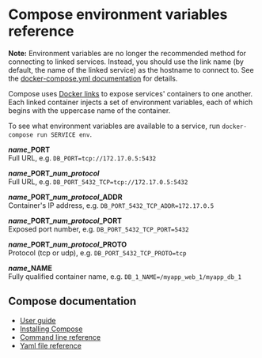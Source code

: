 <!--[metadata]>
+++
title = "Compose environment variables reference"
description = "Compose CLI reference"
keywords = ["fig, composition, compose, docker, orchestration, cli,  reference"]
[menu.main]
parent="smn_compose_ref"
weight=3
+++
<![end-metadata]-->

# Compose environment variables reference

**Note:** Environment variables are no longer the recommended method for connecting to linked services. Instead, you should use the link name (by default, the name of the linked service) as the hostname to connect to. See the [docker-compose.yml documentation](yml.md#links) for details.

Compose uses [Docker links] to expose services' containers to one another. Each linked container injects a set of environment variables, each of which begins with the uppercase name of the container.

To see what environment variables are available to a service, run `docker-compose run SERVICE env`.

<b><i>name</i>\_PORT</b><br>
Full URL, e.g. `DB_PORT=tcp://172.17.0.5:5432`

<b><i>name</i>\_PORT\_<i>num</i>\_<i>protocol</i></b><br>
Full URL, e.g. `DB_PORT_5432_TCP=tcp://172.17.0.5:5432`

<b><i>name</i>\_PORT\_<i>num</i>\_<i>protocol</i>\_ADDR</b><br>
Container's IP address, e.g. `DB_PORT_5432_TCP_ADDR=172.17.0.5`

<b><i>name</i>\_PORT\_<i>num</i>\_<i>protocol</i>\_PORT</b><br>
Exposed port number, e.g. `DB_PORT_5432_TCP_PORT=5432`

<b><i>name</i>\_PORT\_<i>num</i>\_<i>protocol</i>\_PROTO</b><br>
Protocol (tcp or udp), e.g. `DB_PORT_5432_TCP_PROTO=tcp`

<b><i>name</i>\_NAME</b><br>
Fully qualified container name, e.g. `DB_1_NAME=/myapp_web_1/myapp_db_1`

[Docker links]: http://docs.docker.com/userguide/dockerlinks/

## Compose documentation

- [User guide](/)
- [Installing Compose](install.md)
- [Command line reference](/reference)
- [Yaml file reference](yml.md)
